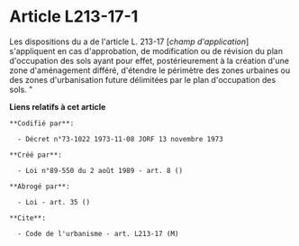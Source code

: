 # Article L213-17-1

Les dispositions du a de l'article L. 213-17 [*champ d'application*] s'appliquent en cas d'approbation, de modification ou de
révision du plan d'occupation des sols ayant pour effet, postérieurement à la création d'une zone d'aménagement différé,
d'étendre le périmètre des zones urbaines ou des zones d'urbanisation future délimitées par le plan d'occupation des sols. "

**Liens relatifs à cet article**

	**Codifié par**:

	  - Décret n°73-1022 1973-11-08 JORF 13 novembre 1973

	**Créé par**:

	  - Loi n°89-550 du 2 août 1989 - art. 8 ()

	**Abrogé par**:

	  - Loi - art. 35 ()

	**Cite**:

	  - Code de l'urbanisme - art. L213-17 (M)
